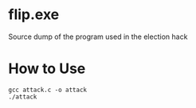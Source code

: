 # flip.exe
Source dump of the program used in the election hack

# How to Use
```
gcc attack.c -o attack
./attack
```
